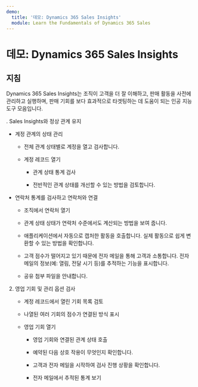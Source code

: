 ```yaml
---
demo:
  title: '데모: Dynamics 365 Sales Insights'
  module: Learn the Fundamentals of Dynamics 365 Sales
---
```


# 데모: Dynamics 365 Sales Insights

## 지침

Dynamics 365 Sales Insights는 조직이 고객을 더 잘 이해하고, 판매 활동을 사전에 관리하고 실행하며, 판매 기회를 보다 효과적으로 타겟팅하는 데 도움이 되는 인공 지능 도구 모음입니다. 

. Sales Insights와 정상 관계 유지

- 계정 관계의 상태 관리

    - 전체 관계 상태별로 계정을 열고 검사합니다.

    - 계정 레코드 열기

        - 관계 상태 통계 검사

        - 전반적인 관계 상태를 개선할 수 있는 방법을 검토합니다. 

- 연락처 통계를 검사하고 연락처와 연결

    - 조직에서 연락처 열기

    - 관계 상태 상태가 연락처 수준에서도 계산되는 방법을 보여 줍니다.

    - 애플리케이션에서 자동으로 캡처한 활동을 호출합니다. 실제 활동으로 쉽게 변환할 수 있는 방법을 확인합니다. 

    - 고객 점수가 떨어지고 있기 때문에 전자 메일을 통해 고객과 소통합니다. 전자 메일의 정보(예: 열림, 전달 시기 등)를 추적하는 기능을 표시합니다. 

    - 공유 첨부 파일을 안내합니다. 

 

2. 영업 기회 및 관리 옵션 검사

    - 계정 레코드에서 열린 기회 목록 검토

    - 나열된 여러 기회의 점수가 연결된 방식 표시

    - 영업 기회 열기

        - 영업 기회와 연결된 관계 상태 호출

        - 예약된 다음 상호 작용이 무엇인지 확인합니다. 

        - 고객과 전자 메일을 시작하여 검사 진행 상황을 확인합니다. 

        - 전자 메일에서 추적된 통계 보기 

